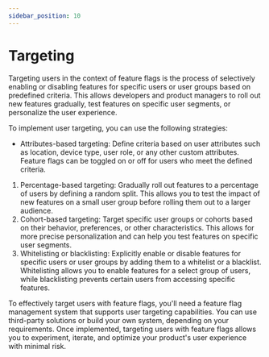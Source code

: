 ```yaml
---
sidebar_position: 10
---
```


# Targeting

Targeting users in the context of feature flags is the process of selectively enabling or disabling features for specific users or user groups based on predefined criteria. This allows developers and product managers to roll out new features gradually, test features on specific user segments, or personalize the user experience.

To implement user targeting, you can use the following strategies:
* Attributes-based targeting: Define criteria based on user attributes such as location, device type, user role, or any other custom attributes. Feature flags can be toggled on or off for users who meet the defined criteria.
1. Percentage-based targeting: Gradually roll out features to a percentage of users by defining a random split. This allows you to test the impact of new features on a small user group before rolling them out to a larger audience.
1. Cohort-based targeting: Target specific user groups or cohorts based on their behavior, preferences, or other characteristics. This allows for more precise personalization and can help you test features on specific user segments.
1. Whitelisting or blacklisting: Explicitly enable or disable features for specific users or user groups by adding them to a whitelist or a blacklist. Whitelisting allows you to enable features for a select group of users, while blacklisting prevents certain users from accessing specific features.

To effectively target users with feature flags, you'll need a feature flag management system that supports user targeting capabilities. You can use third-party solutions or build your own system, depending on your requirements. Once implemented, targeting users with feature flags allows you to experiment, iterate, and optimize your product's user experience with minimal risk.
